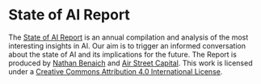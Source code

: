 # State of AI Report
The [State of AI Report](https://www.stateof.ai) is an annual compilation and analysis of the most interesting insights in AI. Our aim is to trigger an informed conversation about the state of AI and its implications for the future. The Report is produced by [Nathan Benaich](https://www.twitter.com/nathanbenaich) and [Air Street Capital](https://www.airstreet.com). This work is licensed under a [Creative Commons Attribution 4.0 International License](http://creativecommons.org/licenses/by/4.0/).
